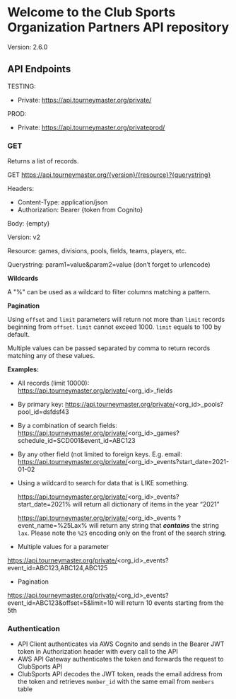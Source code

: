 # Welcome to the Club Sports Organization Partners API repository

Version: 2.6.0

## API Endpoints

TESTING:
- Private: https://api.tourneymaster.org/private/

PROD:
- Private: https://api.tourneymaster.org/privateprod/

### GET

Returns a list of records.

GET https://api.tourneymaster.org/{version}/{resource}?{querystring}

Headers:

- Content-Type: application/json
- Authorization: Bearer {token from Cognito}

Body:
{empty}

Version: v2

Resource: games, divisions, pools, fields, teams, players, etc.

Querystring: param1=value&param2=value (don’t forget to urlencode)

**Wildcards**

A "%" can be used as a wildcard to filter columns matching a pattern.

**Pagination**

Using `offset` and `limit` parameters will return not more than `limit` records beginning from `offset`.
`limit` cannot exceed 1000.
`limit` equals to 100 by default.

Multiple values can be passed separated by comma to return records matching any of these values.

**Examples:**

- All records (limit 10000):
  https://api.tourneymaster.org/private/<org_id>_fields

- By primary key:
  https://api.tourneymaster.org/private/<org_id>_pools?pool_id=dsfdsf43

- By a combination of search fields:
  https://api.tourneymaster.org/private/<org_id>_games?schedule_id=SCD001&event_id=ABC123

- By any other field (not limited to foreign keys. E.g. email:
  https://api.tourneymaster.org/private/<org_id>_events?start_date=2021-01-02

- Using a wildcard to search for data that is LIKE something.

  https://api.tourneymaster.org/private/<org_id>_events?start_date=2021% will return all dictionary of items in the year “2021”

  https://api.tourneymaster.org/private/<org_id>_events	?event_name=%25Lax% will return any string that **_contains_** the string `lax`. Please note the `%25` encoding only on the front of the search string.


- Multiple values for a parameter

https://api.tourneymaster.org/private/<org_id>_events?event_id=ABC123,ABC124,ABC125

- Pagination

https://api.tourneymaster.org/private/<org_id>_events?event_id=ABC123&offset=5&limit=10 will return 10 events starting from the 5th


### Authentication

- API Client authenticates via AWS Cognito and sends in the Bearer JWT token in Authorization header with every call to the API
- AWS API Gateway authenticates the token and forwards the request to ClubSports API
- ClubSports API decodes the JWT token, reads the email address from the token and retrieves `member_id` with the same email from `members` table
